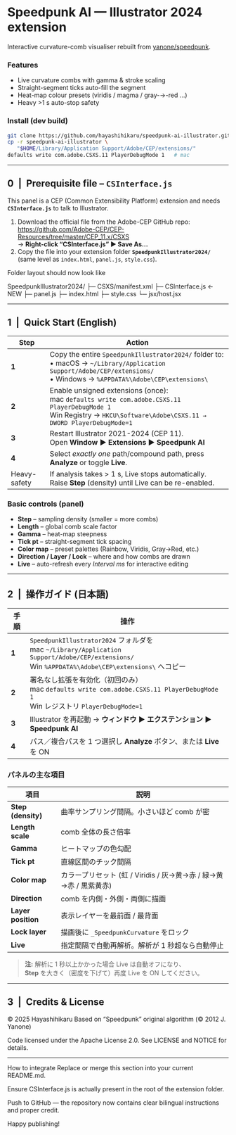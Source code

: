 # Speedpunk AI — Illustrator 2024 extension
Interactive curvature-comb visualiser rebuilt from
[yanone/speedpunk](https://github.com/yanone/speedpunk).

### Features
* Live curvature combs with gamma & stroke scaling  
* Straight-segment ticks auto-fill the segment  
* Heat-map colour presets (viridis / magma / gray-→-red …)  
* Heavy >1 s auto-stop safety

### Install (dev build)

```bash
git clone https://github.com/hayashihikaru/speedpunk-ai-illustrator.git
cp -r speedpunk-ai-illustrator \
   "$HOME/Library/Application Support/Adobe/CEP/extensions/"
defaults write com.adobe.CSXS.11 PlayerDebugMode 1   # mac
```
---

## 0 | Prerequisite file – `CSInterface.js`
This panel is a CEP (Common Extensibility Platform) extension and needs  
**`CSInterface.js`** to talk to Illustrator.

1. Download the official file from the Adobe-CEP GitHub repo:  
   <https://github.com/Adobe-CEP/CEP-Resources/tree/master/CEP_11.x/CSXS>  
   → **Right-click “CSInterface.js” ▶ Save As…**
2. Copy the file into your extension folder **`SpeedpunkIllustrator2024/`**  
   (same level as `index.html`, `panel.js`, `style.css`).

Folder layout should now look like

SpeedpunkIllustrator2024/
├─ CSXS/manifest.xml
├─ CSInterface.js ← NEW
├─ panel.js
├─ index.html
├─ style.css
└─  jsx/host.jsx


---

## 1 | Quick Start (English)

| Step | Action |
|------|--------|
| **1** | Copy the entire `SpeedpunkIllustrator2024/` folder to:<br>• macOS → `~/Library/Application Support/Adobe/CEP/extensions/`<br>• Windows → `%APPDATA%\Adobe\CEP\extensions\` |
| **2** | Enable unsigned extensions (once):<br>mac `defaults write com.adobe.CSXS.11 PlayerDebugMode 1`<br>Win Registry → `HKCU\Software\Adobe\CSXS.11 → DWORD PlayerDebugMode=1` |
| **3** | Restart Illustrator 2021-2024 (CEP 11).<br>Open **Window ▶ Extensions ▶ Speedpunk AI** |
| **4** | Select *exactly one* path/compound path, press **Analyze** or toggle **Live**. |
| Heavy-safety | If analysis takes > 1 s, Live stops automatically. Raise **Step** (density) until Live can be re-enabled. |

### Basic controls (panel)
* **Step** – sampling density (smaller = more combs)  
* **Length** – global comb scale factor  
* **Gamma** – heat-map steepness  
* **Tick pt** – straight-segment tick spacing  
* **Color map** – preset palettes (Rainbow, Viridis, Gray→Red, etc.)  
* **Direction / Layer / Lock** – where and how combs are drawn  
* **Live** – auto-refresh every _Interval ms_ for interactive editing

---

## 2 | 操作ガイド (日本語)

| 手順 | 操作 |
|------|------|
| **1** | `SpeedpunkIllustrator2024` フォルダを<br>mac `~/Library/Application Support/Adobe/CEP/extensions/`<br>Win `%APPDATA%\Adobe\CEP\extensions\` へコピー |
| **2** | 署名なし拡張を有効化（初回のみ）<br>mac `defaults write com.adobe.CSXS.11 PlayerDebugMode 1`<br>Win レジストリ `PlayerDebugMode=1` |
| **3** | Illustrator を再起動 → **ウィンドウ ▶ エクステンション ▶ Speedpunk AI** |
| **4** | パス／複合パスを 1 つ選択し **Analyze** ボタン、または **Live** を ON |

### パネルの主な項目
| 項目 | 説明 |
|------|------|
| **Step (density)** | 曲率サンプリング間隔。小さいほど comb が密 |
| **Length scale** | comb 全体の長さ倍率 |
| **Gamma** | ヒートマップの色勾配 |
| **Tick pt** | 直線区間のチック間隔 |
| **Color map** | カラープリセット (虹 / Viridis / 灰→黄→赤 / 緑→黄→赤 / 黒紫黄赤) |
| **Direction** | comb を内側・外側・両側に描画 |
| **Layer position** | 表示レイヤーを最前面 / 最背面 |
| **Lock layer** | 描画後に `_SpeedpunkCurvature` をロック |
| **Live** | 指定間隔で自動再解析。解析が 1 秒超なら自動停止 |

> **注:** 解析に 1 秒以上かかった場合 Live は自動オフになり、  
> **Step** を大きく（密度を下げて）再度 Live を ON してください。

---

## 3 | Credits & License
© 2025 Hayashihikaru
Based on “Speedpunk” original algorithm (© 2012 J. Yanone)

Code licensed under the Apache License 2.0.
See LICENSE and NOTICE for details.

---
How to integrate
Replace or merge this section into your current README.md.

Ensure CSInterface.js is actually present in the root of the extension folder.

Push to GitHub ― the repository now contains clear bilingual instructions and proper credit.

Happy publishing!
